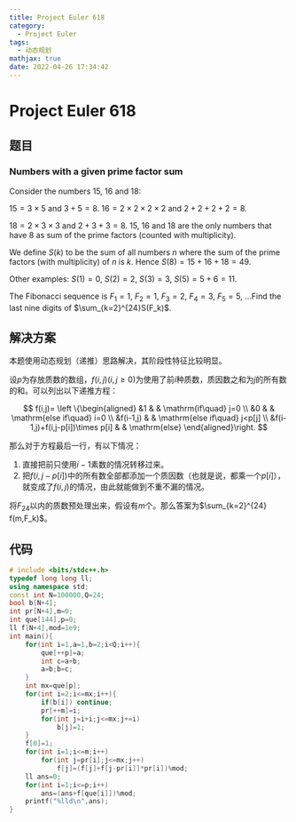 ```yaml
---
title: Project Euler 618
category:
  - Project Euler
tags:
  - 动态规划
mathjax: true
date: 2022-04-26 17:34:42
---
```



<escape><!-- more --></escape>

# Project Euler 618

## 题目

### Numbers with a given prime factor sum

Consider the numbers $15$, $16$ and $18$:

$15=3\times5$ and $3+5=8$. $16=2\times2\times2\times2$ and $2+2+2+2=8$.

$18=2\times3\times3$ and $2+3+3=8$. $15$, $16$ and $18$ are the only numbers that have $8$ as sum of the prime factors (counted with multiplicity).

We define $S(k)$ to be the sum of all numbers $n$ where the sum of the prime factors (with multiplicity) of $n$ is $k$. Hence $S(8)=15+16+18=49$.

Other examples: $S(1)=0$, $S(2)=2$, $S(3)=3$, $S(5)=5+6=11$.

The Fibonacci sequence is $F_1=1$, $F_2=1$, $F_3=2$, $F_4=3$, $F_5=5$, $\ldots$Find the last nine digits of $\sum_{k=2}^{24}S(F_k)$.

## 解决方案

本题使用动态规划（递推）思路解决，其阶段性特征比较明显。

设$p$为存放质数的数组，$f(i,j)(i,j\geq 0)$为使用了前$i$种质数，质因数之和为$j$的所有数的和。可以列出以下递推方程：

$$
f(i,j)=
\left \{\begin{aligned}
  &1  & & \mathrm{if\quad} j=0 \\
  &0 & & \mathrm{else if\quad} i=0 \\
  &f(i-1,j) & & \mathrm{else if\quad} j<p[j] \\
  &f(i-1,j)+f(i,j-p[i])\times p[i] & & \mathrm{else}
\end{aligned}\right.
$$

那么对于方程最后一行，有以下情况：

1. 直接把前只使用$i-1$素数的情况转移过来。
2. 把$f(i,j-p[i])$中的所有数全部都添加一个质因数（也就是说，都乘一个$p[i]$），就变成了$f(i,j)$的情况，由此就能做到不重不漏的情况。

将$F_{24}$以内的质数预处理出来，假设有$m$个。那么答案为$\sum_{k=2}^{24} f(m,F_k)$。

## 代码

```C++
# include <bits/stdc++.h>
typedef long long ll;
using namespace std;
const int N=100000,Q=24;
bool b[N+4];
int pr[N+4],m=0;
int que[144],p=0;
ll f[N+4],mod=1e9;
int main(){
    for(int i=1,a=1,b=2;i<Q;i++){
        que[++p]=a;
        int c=a+b;
        a=b;b=c;
    }
    int mx=que[p];
    for(int i=2;i<=mx;i++){
        if(b[i]) continue;
        pr[++m]=i;
        for(int j=i+i;j<=mx;j+=i)
            b[j]=1;
    }
    f[0]=1;
    for(int i=1;i<=m;i++)
        for(int j=pr[i];j<=mx;j++)
            f[j]=(f[j]+f[j-pr[i]]*pr[i])%mod;
    ll ans=0;
    for(int i=1;i<=p;i++)
        ans=(ans+f[que[i]])%mod;
    printf("%lld\n",ans);
}

```
